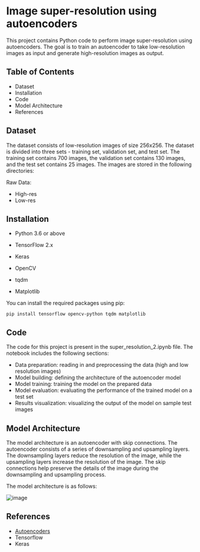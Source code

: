 # Image super-resolution using autoencoders

This project contains Python code to perform image super-resolution using autoencoders. The goal is to train an autoencoder to take low-resolution images as input and generate high-resolution images as output.

## Table of Contents
* Dataset
* Installation
* Code
* Model Architecture
* References

## Dataset
The dataset consists of low-resolution images of size 256x256. The dataset is divided into three sets - training set, validation set, and test set. The training set contains 700 images, the validation set contains 130 images, and the test set contains 25 images. The images are stored in the following directories: 

Raw Data: 
* High-res
* Low-res


## Installation

* Python 3.6 or above

* TensorFlow 2.x

* Keras

* OpenCV

* tqdm

* Matplotlib

You can install the required packages using pip: 

`pip install tensorflow opencv-python tqdm matplotlib`

## Code

The code for this project is present in the super_resolution_2.ipynb file. The notebook includes the following sections:

* Data preparation: reading in and preprocessing the data (high and low resolution images)
* Model building: defining the architecture of the autoencoder model
* Model training: training the model on the prepared data
* Model evaluation: evaluating the performance of the trained model on a test set
* Results visualization: visualizing the output of the model on sample test images

## Model Architecture

The model architecture is an autoencoder with skip connections. The autoencoder consists of a series of downsampling and upsampling layers. The downsampling layers reduce the resolution of the image, while the upsampling layers increase the resolution of the image. The skip connections help preserve the details of the image during the downsampling and upsampling process.

The model architecture is as follows:

![image](https://user-images.githubusercontent.com/92369070/230563035-915bc3d6-4ce5-4661-bb89-0dd9c0ce93c9.png)

## References
* [Autoencoders](https://github.com/mainak-ghosh/AutoEncoder)
* Tensorflow
* Keras




